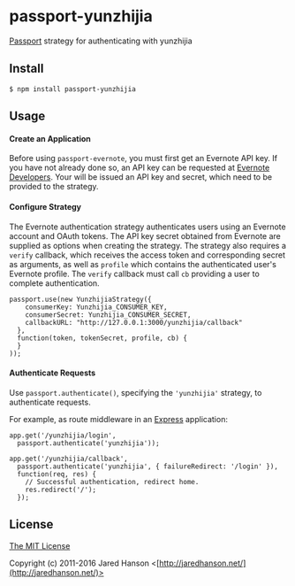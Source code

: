 # passport-yunzhijia


[Passport](https://github.com/jaredhanson/passport) strategy for authenticating
with yunzhijia

## Install

    $ npm install passport-yunzhijia

## Usage

#### Create an Application

Before using `passport-evernote`, you must first get an Evernote API key. If you
have not already done so, an API key can be requested at [Evernote Developers](https://dev.evernote.com/).
Your will be issued an API key and secret, which need to be provided to the
strategy.

#### Configure Strategy

The Evernote authentication strategy authenticates users using an Evernote
account and OAuth tokens.  The API key secret obtained from Evernote are
supplied as options when creating the strategy.  The strategy also requires a
`verify` callback, which receives the access token and corresponding secret as
arguments, as well as `profile` which contains the authenticated user's Evernote
profile.   The `verify` callback must call `cb` providing a user to complete
authentication.

    passport.use(new YunzhijiaStrategy({
        consumerKey: Yunzhijia_CONSUMER_KEY,
        consumerSecret: Yunzhijia_CONSUMER_SECRET,
        callbackURL: "http://127.0.0.1:3000/yunzhijia/callback"
      },
      function(token, tokenSecret, profile, cb) {
      }
    ));

#### Authenticate Requests

Use `passport.authenticate()`, specifying the `'yunzhijia'` strategy, to
authenticate requests.

For example, as route middleware in an [Express](http://expressjs.com/)
application:

    app.get('/yunzhijia/login',
      passport.authenticate('yunzhijia'));

    app.get('/yunzhijia/callback',
      passport.authenticate('yunzhijia', { failureRedirect: '/login' }),
      function(req, res) {
        // Successful authentication, redirect home.
        res.redirect('/');
      });

## License

[The MIT License](http://opensource.org/licenses/MIT)

Copyright (c) 2011-2016 Jared Hanson <[http://jaredhanson.net/](http://jaredhanson.net/)>
